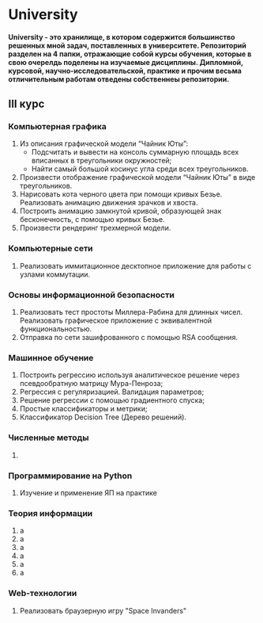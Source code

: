 # University

#### University - это хранилище, в котором содержится большинство решенных мной задач, поставленных в университете. Репозиторий разделен на 4 папки, отражающие собой курсы обучения, которые в свою очерелдь поделены на изучаемые дисциплины. Дипломной, курсовой, научно-исследовательской, практике и прочим весьма отличительным работам отведены собственнеы репозитории.  

## III курс
### Компьютерная графика 
  1) Из описания графической модели “Чайник Юты”:
     -  Подсчитать и вывести на консоль суммарную площадь всех вписанных в треугольники окружностей;
     -  Найти самый большой косинус угла среди всех треугольников.
  3) Произвести отображение графической модели “Чайник Юты” в виде треугольников.
  4) Нарисовать кота черного цвета при помощи кривых Безье. Реализовать анимацию движения зрачков и хвоста.
  5) Построить анимацию замкнутой кривой, образующей знак бесконечность, с помощью кривых Безье.
  6) Произвести рендеринг трехмерной модели.
### Компьютерные сети
  1) Реализовать иммитационное десктопное приложение для работы с узлами коммутации.
### Основы информационной безопасности
  1) Реализовать тест простоты Миллера-Рабина для длинных чисел. Реализовать графическое приложение с эквивалентной
функциональностью.
  2) Отправка по сети зашифрованного с помощью RSA сообщения.
### Машинное обучение
  1) Построить регрессию используя аналитическое решение через псевдообратную матрицу Мура-Пенроза;
  2) Регрессия с регуляризацией. Валидация параметров;
  3) Решение регрессии с помощью градиентного спуска;
  4) Простые классификаторы и метрики;
  5) Классификатор Deсision Tree (Дерево решений).
### Численные методы
  1) 
### Программирование на Python
  1) Изучение и применение ЯП на практике
### Теория информации
  1) а 
  2) а
  3) а
  4) а
  5) а
  6) а
### Web-технологии
  1) Реализовать браузерную игру "Space Invanders"
